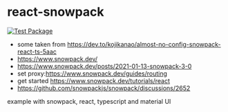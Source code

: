 # react-snowpack

[![Test Package](https://github.com/Nexysweb/react-snowpack/actions/workflows/yarn.yml/badge.svg)](https://github.com/Nexysweb/react-snowpack/actions/workflows/yarn.yml)

* some taken from https://dev.to/kojikanao/almost-no-config-snowpack-react-ts-5aac
* https://www.snowpack.dev/
* https://www.snowpack.dev/posts/2021-01-13-snowpack-3-0
* set proxy:https://www.snowpack.dev/guides/routing
* get started https://www.snowpack.dev/tutorials/react
* https://github.com/snowpackjs/snowpack/discussions/2652

example with snowpack, react, typescript and material UI
